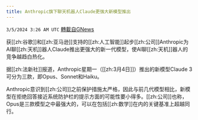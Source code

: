 ```yaml
---
title: Anthropic旗下聊天机器人Claude更强大新模型推出
---
```

`3/5/2024 3:26 AM UTC` [轉載自GNews](https://gnews.org/articles/2365550)

获[[zh:谷歌]]和[[zh:亚马逊]]支持的[[zh:人工智能]]起步[[zh:公司]]Anthropic为AI聊[[zh:天机]]器人Claude推出更强大的新一代模型，使AI聊[[zh:天机]]器人的竞争越趋白热化。

据[[zh:法新社]]报道，Anthropic星期一（[[zh:3月4日]]）推出的新模型Claude 3可分为三款，即Opus、Sonnet和Haiku。

Anthropic意识到[[zh:公司]]之前保护措施太严格，因此与前几代模型相比，新模型在拒绝回答接近系统防护栏的提示方面的可能性要小得多。[[zh:公司]]也称，Opus是三款模型之中最强大的，可以在包括[[zh:数学]]在内的关键基准上超越同行。
